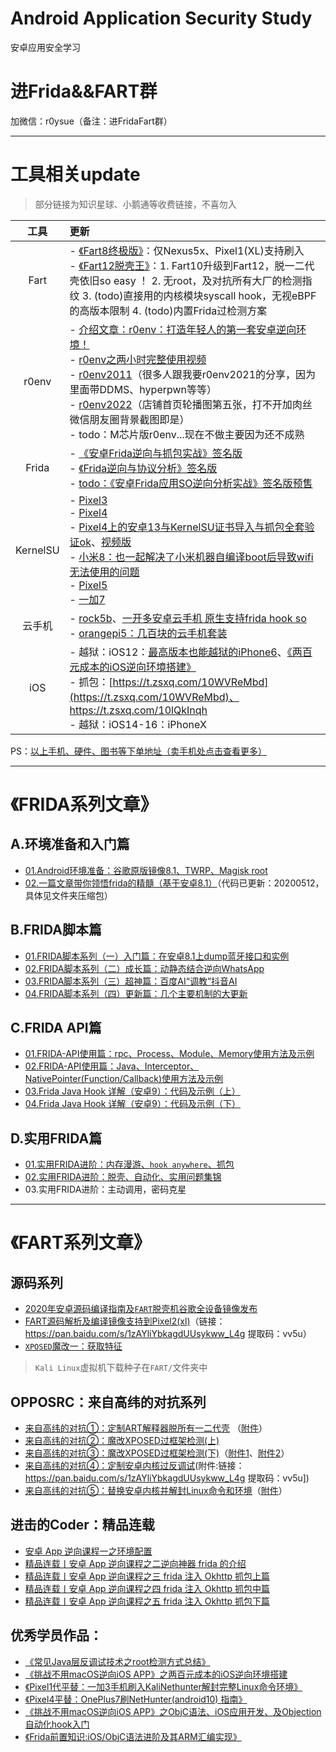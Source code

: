 # Android Application Security Study
安卓应用安全学习


# 进Frida&&FART群

加微信：r0ysue（备注：进FridaFart群）

---

# 工具相关update

> 部分链接为知识星球、小鹅通等收费链接，不喜勿入

|工具|更新|
|:-:|:-|
|Fart|- [《Fart8终极版》](https://aistk.xet.tech/s/1mMFrK)：仅Nexus5x、Pixel1(XL)支持刷入<br/>- [《Fart12脱壳王》](https://alq.xet.tech/s/1hGLBF)：1. Fart10升级到Fart12，脱一二代壳依旧so easy ！ 2. 无root，及对抗所有大厂的检测指纹 3. (todo)直接用的内核模块syscall hook，无视eBPF的高版本限制 4. (todo)内置Frida过检测方案|
|r0env|- [介绍文章：r0env：打造年轻人的第一套安卓逆向环境！](https://mp.weixin.qq.com/s/gBdcaAx8EInRXPUGeJ5ljQ)<br/>- [r0env之两小时完整使用视频](https://www.bilibili.com/video/BV1qQ4y1R7wW)<br/>- [r0env2011](https://t.zsxq.com/10LsaUoNU)（很多人跟我要r0env2021的分享，因为里面带DDMS、hyperpwn等等）<br/>- [r0env2022](https://appli0n8byd8759.h5.xiaoeknow.com)（店铺首页轮播图第五张，打不开加肉丝微信朋友圈背景截图即是）<br/>- todo：M芯片版r0env...现在不做主要因为还不成熟|
|Frida|- [《安卓Frida逆向与抓包实战》签名版](https://aistk.xet.tech/s/3DLQvC)<br/>- [《Frida逆向与协议分析》签名版](https://aistk.xet.tech/s/14e51G)<br/>- [todo：《安卓Frida应用SO逆向分析实战》签名版预售](https://aistk.xet.tech/s/2fdcLP)|
|KernelSU|- [Pixel3](https://t.zsxq.com/10boFCXni)<br/>- [Pixel4](https://t.zsxq.com/10QjuMgHG)<br/>- [Pixel4上的安卓13与KernelSU证书导入与抓包全套验证ok](https://t.zsxq.com/10OHT2S48)、[视频版](https://www.bilibili.com/video/BV1M8411Z7rC)<br/>- [小米8：也一起解决了小米机器自编译boot后导致wifi无法使用的问题](https://t.zsxq.com/10Tjnbwz7)<br/>- [Pixel5](https://t.zsxq.com/10V5Ah2yK)<br/>- [一加7](https://t.zsxq.com/101F2paxn)|
|云手机|- [rock5b](https://t.zsxq.com/10BP2JODa)、[一开多安卓云手机 原生支持frida hook so](https://www.bilibili.com/video/BV1XY4y1m7NZ)<br/>- [orangepi5：几百块的云手机套装](https://t.zsxq.com/107aZE2fL)|
|iOS|- 越狱：iOS12：[最高版本也能越狱的iPhone6](https://t.zsxq.com/10bB9dEvt)、[《两百元成本的iOS逆向环境搭建》](https://t.zsxq.com/10v9zKkvv)<br/>- 抓包：[https://t.zsxq.com/10WVReMbd](https://t.zsxq.com/10WVReMbd)、https://t.zsxq.com/10lQkInqh<br/>- 越狱：iOS14-16：iPhoneX|

PS：[以上手机、硬件、图书等下单地址（卖手机处点击查看更多）](https://appli0n8byd8759.h5.xiaoeknow.com)


---

# 《FRIDA系列文章》

## A.环境准备和入门篇

- [01.Android环境准备：谷歌原版镜像8.1、TWRP、Magisk root](FRIDA/A01/README.md)
- [02.一篇文章带你领悟frida的精髓（基于安卓8.1）](FRIDA/A02/README.md)（代码已更新：20200512，具体见文件夹压缩包）

## B.FRIDA脚本篇

- [01.FRIDA脚本系列（一）入门篇：在安卓8.1上dump蓝牙接口和实例](FRIDA/B01/README.md)
- [02.FRIDA脚本系列（二）成长篇：动静态结合逆向WhatsApp](FRIDA/B02/README.md)
- [03.FRIDA脚本系列（三）超神篇：百度AI“调教”抖音AI](FRIDA/B03/README.md)
- [04.FRIDA脚本系列（四）更新篇：几个主要机制的大更新](FRIDA/B04/README.md)

## C.FRIDA API篇

- [01.FRIDA-API使用篇：rpc、Process、Module、Memory使用方法及示例](https://www.anquanke.com/post/id/195215)
- [02.FRIDA-API使用篇：Java、Interceptor、NativePointer(Function/Callback)使用方法及示例](https://www.anquanke.com/post/id/195869)
- [03.Frida Java Hook 详解（安卓9）：代码及示例（上）](https://mp.weixin.qq.com/s/2BdX-rtAu8WZuzY3pK94NQ)
- [04.Frida Java Hook 详解（安卓9）：代码及示例（下）](https://mp.weixin.qq.com/s/heK_r0zXo_6_RoA37yPtGQ)

## D.实用FRIDA篇

- [01.实用FRIDA进阶：内存漫游、`hook anywhere`、抓包](https://www.anquanke.com/post/id/197657)
- [02.实用FRIDA进阶：脱壳、自动化、实用问题集锦](https://www.anquanke.com/post/id/197670)
- 03.实用FRIDA进阶：主动调用，密码克星

---

# 《FART系列文章》

## 源码系列

- [2020年安卓源码编译指南及`FART`脱壳机谷歌全设备镜像发布](https://www.anquanke.com/post/id/199898)
- [FART源码解析及编译镜像支持到Pixel2(xl)](https://www.anquanke.com/post/id/201896)（链接：https://pan.baidu.com/s/1zAYliYbkagdUUsykww_L4g 提取码：vv5u）
- [`XPOSED`魔改一：获取特征](FART/xposed1.md)

> `Kali Linux`虚拟机下载种子在`FART/`文件夹中

## OPPOSRC：来自高纬的对抗系列

- [来自高纬的对抗①：定制ART解释器脱所有一二代壳](https://mp.weixin.qq.com/s/3tjY_03aLeluwXZGgl3ftw)  （[附件](FART/H1/attachment)）
- [来自高纬的对抗②：魔改XPOSED过框架检测(上)](https://mp.weixin.qq.com/s/c97zoTxRrEeYLvD8YwIUVQ)
- [来自高纬的对抗③：魔改XPOSED过框架检测(下)](https://mp.weixin.qq.com/s/YAMCrQSi0LFJGNIwB9qHDA)（[附件1](https://t.zsxq.com/eQR3fMf)、[附件2](https://t.zsxq.com/BqFAIEu)）
- [来自高纬的对抗④：定制安卓内核过反调试](https://mp.weixin.qq.com/s/CC40CwUS6jwNTc_by1zPlA)(附件:链接：https://pan.baidu.com/s/1zAYliYbkagdUUsykww_L4g 提取码：vv5u])
- [来自高纬的对抗⑤：替换安卓内核并解封Linux命令和环境](https://mp.weixin.qq.com/s/PIiGZKW6oQnOAwlCqvcU0g)（[附件](https://t.zsxq.com/jqNZrrr)）

## 进击的Coder：精品连载

- [安卓 App 逆向课程一之环境配置](https://mp.weixin.qq.com/s/YyDP_Lfk7kxOZf7F5SViLw)
- [精品连载丨安卓 App 逆向课程之二逆向神器 frida 的介绍](https://mp.weixin.qq.com/s/5LpaRY1O9br1ZnRNA-gH6Q)
- [精品连载丨安卓 App 逆向课程之三 frida 注入 Okhttp 抓包上篇](https://mp.weixin.qq.com/s/F_UGRoAsfDW4SAa7cXMKrg)
- [精品连载丨安卓 App 逆向课程之四 frida 注入 Okhttp 抓包中篇](https://mp.weixin.qq.com/s/PICqN6K_LFGHkjyiXkPzUw)
- [精品连载丨安卓 App 逆向课程之五 frida 注入 Okhttp 抓包下篇](https://mp.weixin.qq.com/s/SBEKXSO6LrFYsO5pOtfxJA)

##  优秀学员作品：

- [《常见Java层反调试技术之root检测方式总结》](Student/001)
- [《挑战不用macOS逆向iOS APP》之两百元成本的iOS逆向环境搭建](Student/002)
- [《Pixel1代平替：一加3手机刷入KaliNethunter解封完整Linux命令环境》](Student/003)
- [《Pixel4平替：OnePlus7刷NetHunter(android10) 指南》](Student/004)
- [《挑战不用macOS逆向iOS APP》之ObjC语法、iOS应用开发、及Objection自动化hook入门](Student/005)
- [《Frida前置知识:iOS/ObjC语法进阶及其ARM汇编实现》](Student/006)
